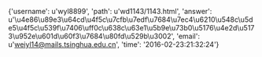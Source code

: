 {'username': u'wyl8899', 'path': u'wd1143/1143.html', 'answer': u'\u4e86\u89e3\u64cd\u4f5c\u7cfb\u7edf\u7684\u7ec4\u6210\u548c\u5de5\u4f5c\u539f\u7406\uff0c\u638c\u63e1\u5b9e\u73b0\u5176\u4e2d\u5173\u952e\u601d\u60f3\u7684\u80fd\u529b\u3002', 'email': u'weiyl14@mails.tsinghua.edu.cn', 'time': '2016-02-23:21:32:24'}